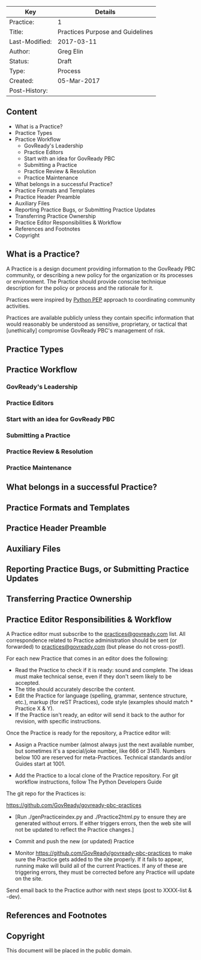 | Key            | Details                                                                          |
|----------------|----------------------------------------------------------------------------------|
| Practice:      | 1                                                                                |
| Title: 	       | Practices Purpose and Guidelines                                                 |
| Last-Modified: | 2017-03-11                                                                       |
| Author: 	     | Greg Elin <gregelin at govready.com>                                             |
| Status: 	     | Draft                                                                            |
| Type: 	       | Process                                                                          |
| Created: 	     | 05-Mar-2017                                                                      |
| Post-History:  |                                                                                  |


## Content

- What is a Practice?
- Practice Types
- Practice Workflow
  - GovReady's Leadership
  - Practice Editors
  - Start with an idea for GovReady PBC
  - Submitting a Practice
  - Practice Review & Resolution
  - Practice Maintenance
- What belongs in a successful Practice?
- Practice Formats and Templates
- Practice Header Preamble
- Auxiliary Files
- Reporting Practice Bugs, or Submitting Practice Updates
- Transferring Practice Ownership
- Practice Editor Responsibilities & Workflow
- References and Footnotes
- Copyright

## What is a Practice?

A Practice is a design document providing information to the GovReady PBC community, or describing a new policy for the organization or its processes or environment. The Practice should provide conscise technique description for the policy or process and the rationale for it.

Practices were inspired by [Python PEP](https://www.python.org/dev/peps/pep-0001/) approach to coordinating community activities.

Practices are available publicly unless they contain specific information that would reasonably be understood as sensitive, proprietary, or tactical that [unethically] compromise GovReady PBC's management of risk.


## Practice Types

## Practice Workflow

  ### GovReady's Leadership

  ### Practice Editors

  ### Start with an idea for GovReady PBC

  ### Submitting a Practice

  ### Practice Review & Resolution

  ### Practice Maintenance

## What belongs in a successful Practice?

## Practice Formats and Templates

## Practice Header Preamble

## Auxiliary Files

## Reporting Practice Bugs, or Submitting Practice Updates

## Transferring Practice Ownership

## Practice Editor Responsibilities & Workflow

A Practice editor must subscribe to the <practices@govready.com> list. All correspondence related to Practice administration should be sent (or forwarded) to <practices@govready.com> (but please do not cross-post!).

For each new Practice that comes in an editor does the following:

* Read the Practice to check if it is ready: sound and complete. The ideas must make technical sense, even if they don't seem likely to be accepted.
* The title should accurately describe the content.
* Edit the Practice for language (spelling, grammar, sentence structure, etc.), markup (for reST Practices), code style (examples should match * Practice X & Y).
* If the Practice isn't ready, an editor will send it back to the author for revision, with specific instructions.

Once the Practice is ready for the repository, a Practice editor will:

* Assign a Practice number (almost always just the next available number, but sometimes it's a special/joke number, like 666 or 3141). Numbers below 100 are reserved for meta-Practices. Technical standards and/or Guides start at 1001.

* Add the Practice to a local clone of the Practice repository. For git workflow instructions, follow The Python Developers Guide

The git repo for the Practices is:

https://github.com/GovReady/govready-pbc-practices

* [Run ./genPracticeindex.py and ./Practice2html.py <Practice Number> to ensure they are generated without errors. If either triggers errors, then the web site will not be updated to reflect the Practice changes.]

* Commit and push the new (or updated) Practice

* Monitor https://github.com/GovReady/govready-pbc-practices to make sure the Practice gets added to the site properly. If it fails to appear, running make will build all of the current Practices. If any of these are triggering errors, they must be corrected before any Practice will update on the site.

Send email back to the Practice author with next steps (post to XXXX-list & -dev).

## References and Footnotes

## Copyright

This document will be placed in the public domain.
